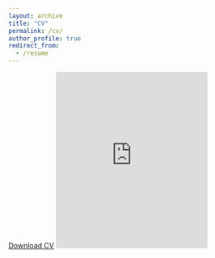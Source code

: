 ```yaml
---
layout: archive
title: "CV"
permalink: /cv/
author_profile: true
redirect_from:
  - /resume
---
```


[Download CV](../files/McGlassonCV_2025-09-12.pdf)
<embed src="https://rmcglass.github.io/files/McGlassonCV_2025-09-12.pdf" type="application/pdf" height="350"/>
